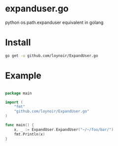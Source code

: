 # expanduser.go
python os.path.expanduser equivalent in golang

# Install
```sh
go get -u github.com/loynoir/ExpandUser.go
```

# Example

```go

package main

import (
    "fmt"
    "github.com/loynoir/ExpandUser.go"
)

func main() {
    x, _ := ExpandUser.ExpandUser("~/~/foo/bar/")
    fmt.Println(x)
}
```
